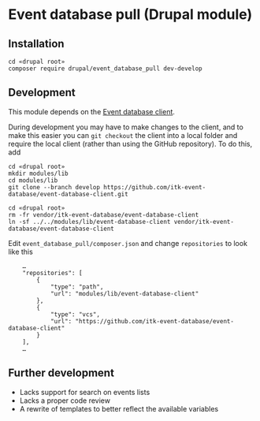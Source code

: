 # Event database pull (Drupal module)

## Installation ##

```
cd «drupal root»
composer require drupal/event_database_pull dev-develop
```


## Development ##

This module depends on the [Event database client](https://github.com/itk-event-database/event-database-client).

During development you may have to make changes to the client, and to make this easier you can `git checkout` the client into a local folder and require the local client (rather than using the GitHub repository). To do this, add

```
cd «drupal root»
mkdir modules/lib
cd modules/lib
git clone --branch develop https://github.com/itk-event-database/event-database-client.git
```

```
cd «drupal root»
rm -fr vendor/itk-event-database/event-database-client
ln -sf ../../modules/lib/event-database-client vendor/itk-event-database/event-database-client
```


Edit `event_database_pull/composer.json` and change `repositories` to look like this

```
    …
    "repositories": [
        {
            "type": "path",
            "url": "modules/lib/event-database-client"
        },
        {
            "type": "vcs",
            "url": "https://github.com/itk-event-database/event-database-client"
        }
    ],
    …

```

## Further development
* Lacks support for search on events lists
* Lacks a proper code review
* A rewrite of templates to better reflect the available variables
